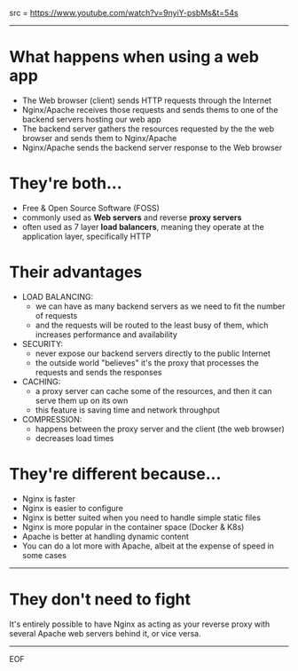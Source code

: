src = https://www.youtube.com/watch?v=9nyiY-psbMs&t=54s

---

# What happens when using a web app 

- The Web browser (client) sends HTTP requests through the Internet
- Nginx/Apache receives those requests and sends thems to one of the backend servers hosting our web app
- The backend server gathers the resources requested by the the web browser and sends them to Nginx/Apache
- Nginx/Apache sends the backend server response to the Web browser

# They're both...

- Free & Open Source Software (FOSS)
- commonly used as **Web servers** and reverse **proxy servers**
- often used as 7 layer **load balancers**, meaning they operate at the application layer, specifically HTTP

# Their advantages

- LOAD BALANCING: 
  - we can have as many backend servers as we need to fit the number of requests
  - and the requests will be routed to the least busy of them, which increases performance and availability
- SECURITY:
  - never expose our backend servers directly to the public Internet
  - the outside world "believes" it's the proxy that processes the requests and sends the responses
- CACHING:
  - a proxy server can cache some of the resources, and then it can serve them up on its own
  - this feature is saving time and network throughput
- COMPRESSION:
  - happens between the proxy server and the client (the web browser)
  - decreases load times
 
# They're different because...

- Nginx is faster
- Nginx is easier to configure
- Nginx is better suited when you need to handle simple static files
- Nginx is more popular in the container space (Docker & K8s)
- Apache is better at handling dynamic content
- You can do a lot more with Apache, albeit at the expense of speed in some cases

---

# They don't need to fight

It's entirely possible to have Nginx as acting as your reverse proxy with several Apache web servers behind it, or vice versa.

---
EOF

